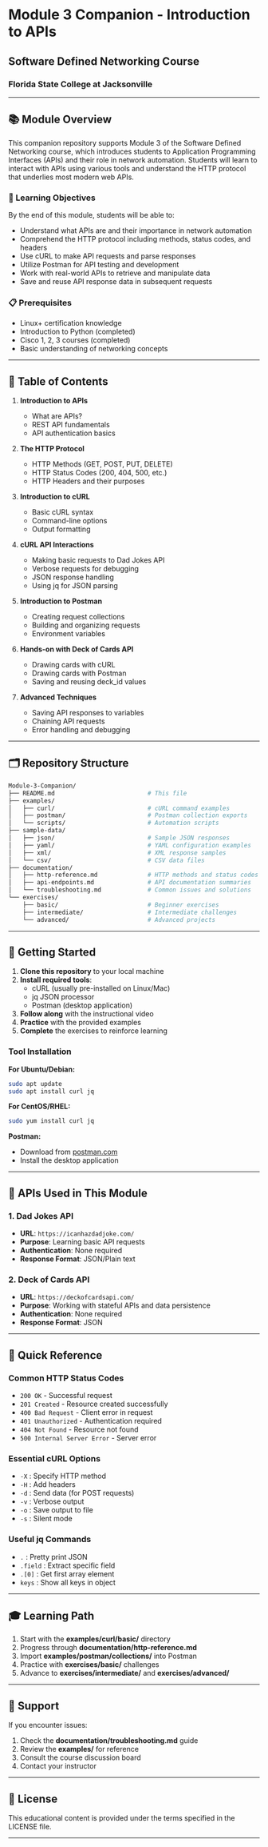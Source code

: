 # Module 3 Companion - Introduction to APIs

## Software Defined Networking Course

### Florida State College at Jacksonville

---

## 📚 Module Overview

This companion repository supports Module 3 of the Software Defined Networking course, which introduces students to Application Programming Interfaces (APIs) and their role in network automation. Students will learn to interact with APIs using various tools and understand the HTTP protocol that underlies most modern web APIs.

### 🎯 Learning Objectives

By the end of this module, students will be able to:

- Understand what APIs are and their importance in network automation
- Comprehend the HTTP protocol including methods, status codes, and headers
- Use cURL to make API requests and parse responses
- Utilize Postman for API testing and development
- Work with real-world APIs to retrieve and manipulate data
- Save and reuse API response data in subsequent requests

### 📋 Prerequisites

- Linux+ certification knowledge
- Introduction to Python (completed)
- Cisco 1, 2, 3 courses (completed)
- Basic understanding of networking concepts

---

## 📖 Table of Contents

1. **Introduction to APIs**
   - What are APIs?
   - REST API fundamentals
   - API authentication basics

2. **The HTTP Protocol**
   - HTTP Methods (GET, POST, PUT, DELETE)
   - HTTP Status Codes (200, 404, 500, etc.)
   - HTTP Headers and their purposes

3. **Introduction to cURL**
   - Basic cURL syntax
   - Command-line options
   - Output formatting

4. **cURL API Interactions**
   - Making basic requests to Dad Jokes API
   - Verbose requests for debugging
   - JSON response handling
   - Using jq for JSON parsing

5. **Introduction to Postman**
   - Creating request collections
   - Building and organizing requests
   - Environment variables

6. **Hands-on with Deck of Cards API**
   - Drawing cards with cURL
   - Drawing cards with Postman
   - Saving and reusing deck_id values

7. **Advanced Techniques**
   - Saving API responses to variables
   - Chaining API requests
   - Error handling and debugging

---

## 🗂️ Repository Structure

```bash
Module-3-Companion/
├── README.md                          # This file
├── examples/
│   ├── curl/                          # cURL command examples
│   ├── postman/                       # Postman collection exports
│   └── scripts/                       # Automation scripts
├── sample-data/
│   ├── json/                          # Sample JSON responses
│   ├── yaml/                          # YAML configuration examples
│   ├── xml/                           # XML response samples
│   └── csv/                           # CSV data files
├── documentation/
│   ├── http-reference.md              # HTTP methods and status codes
│   ├── api-endpoints.md               # API documentation summaries
│   └── troubleshooting.md             # Common issues and solutions
└── exercises/
    ├── basic/                         # Beginner exercises
    ├── intermediate/                  # Intermediate challenges
    └── advanced/                      # Advanced projects
```

---

## 🚀 Getting Started

1. **Clone this repository** to your local machine
2. **Install required tools**:
   - cURL (usually pre-installed on Linux/Mac)
   - jq JSON processor
   - Postman (desktop application)
3. **Follow along** with the instructional video
4. **Practice** with the provided examples
5. **Complete** the exercises to reinforce learning

### Tool Installation

**For Ubuntu/Debian:**

```bash
sudo apt update
sudo apt install curl jq
```

**For CentOS/RHEL:**

```bash
sudo yum install curl jq
```

**Postman:**

- Download from [postman.com](https://www.postman.com/downloads/)
- Install the desktop application

---

## 🔗 APIs Used in This Module

### 1. Dad Jokes API

- **URL**: `https://icanhazdadjoke.com/`
- **Purpose**: Learning basic API requests
- **Authentication**: None required
- **Response Format**: JSON/Plain text

### 2. Deck of Cards API

- **URL**: `https://deckofcardsapi.com/`
- **Purpose**: Working with stateful APIs and data persistence
- **Authentication**: None required
- **Response Format**: JSON

---

## 📝 Quick Reference

### Common HTTP Status Codes

- `200 OK` - Successful request
- `201 Created` - Resource created successfully
- `400 Bad Request` - Client error in request
- `401 Unauthorized` - Authentication required
- `404 Not Found` - Resource not found
- `500 Internal Server Error` - Server error

### Essential cURL Options

- `-X` : Specify HTTP method
- `-H` : Add headers
- `-d` : Send data (for POST requests)
- `-v` : Verbose output
- `-o` : Save output to file
- `-s` : Silent mode

### Useful jq Commands

- `.` : Pretty print JSON
- `.field` : Extract specific field
- `.[0]` : Get first array element
- `keys` : Show all keys in object

---

## 🎓 Learning Path

1. Start with the **examples/curl/basic/** directory
2. Progress through **documentation/http-reference.md**
3. Import **examples/postman/collections/** into Postman
4. Practice with **exercises/basic/** challenges
5. Advance to **exercises/intermediate/** and **exercises/advanced/**

---

## 🤝 Support

If you encounter issues:

1. Check the **documentation/troubleshooting.md** guide
2. Review the **examples/** for reference
3. Consult the course discussion board
4. Contact your instructor

---

## 📜 License

This educational content is provided under the terms specified in the LICENSE file.

---
